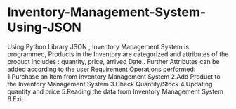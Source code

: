 # Inventory-Management-System-Using-JSON
Using Python Library JSON , Inventory Management System is programmed,
Products in the Inventory are categorized and attributes of the product includes : quantity, price, arrived Date..
Further Attributes can be added according to the user Requirement
Operations performed:
  1.Purchase an Item from Inventory Management System
  2.Add Product to the Inventory Management System
  3.Check Quantity/Stock
  4.Updating quantity and price
  5.Reading the data from Inventory Management System
  6.Exit
